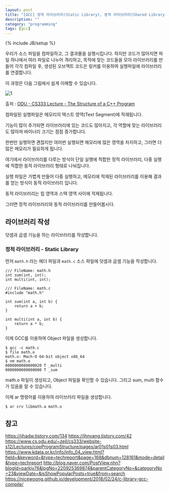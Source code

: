 ```yaml
---
layout: post
title: "[GCC] 정적 라이브러리(Static Library), 동적 라이브러리(Shared Library) 만들기"
description: ""
category: "programming"
tags: [gcc]
---
```

{% include JB/setup %}

우리가 소스 파일을 컴파일하고, 그 결과물을 실행시킵니다. 하지만 코드가 많아지면 파일 하나에서 여러 파일로 나누어 격리하고, 목적에 맞는 코드들을 모아 라이브러리를 만들어 각각 컴파일 후, 생성된 오브젝트 코드은 링커를 이용하여 실행파일에 라이브러리를 연결합니다.

이 과정은 다음 그림에서 쉽게 이해할 수 있습니다.

![1]({{site.development_url}}/image/2020/06/1.gif)

출처 : [ODU - CS333 Lecture - The Structure of a C++ Program](https://www.cs.odu.edu/~zeil/cs333/website-s12/Lectures/cppProgramStructure/pages/ar01s01s03.html)

컴파일된 실행파일은 메모리의 텍스트 영역(Text Segment)에 적재됩니다.

<!-- 이미지 출처 : https://gabrieletolomei.wordpress.com/miscellanea/operating-systems/in-memory-layout/ -->

기능이 많이 추가되면 라이브러리에 있는 코드도 많아지고, 각 역할에 맞는 라이브러리도 많아져 바이너리 크기는 점점 증가합니다. 

한번만 실행하면 괜찮지만 여러번 실행되면 메모리에 많은 영역을 차지하고, 그러면 더 많은 메모리가 필요하게 됩니다.

여기에서 라이브러리를 다루는 방식이 단일 실행에 적합한 정적 라이브러리, 다중 실행에 적합한 동적 라이브러리 형태로 나눠집니다.

실행 파일은 가볍게 만들어 다중 실행하고, 메모리에 적재된 라이브러리를 이용해 결과를 얻는 방식이 동적 라이브러리 입니다.

동적 라이브러리는 힙 영역과 스택 영역 사이에 적재됩니다.

그러면 정적 라이브러리와 동적 라이브러리를 만들어봅시다.

## 라이브러리 작성

덧셈과 곱셈 기능을 하는 라이브러리를 작성합니다.

### 정적 라이브러리 - Static Library

먼저 `math.h` 라는 헤더 파일과 `math.c` 소스 파일에 덧셈과 곱셈 기능을 작성합니다.

```
/// FileName: math.h
int sum(int, int);
int multi(int, int);

/// FileName: math.c
#include "math.h"
 
int sum(int a, int b) {
    return a + b;
}
 
int multi(int a, int b) {
    return a * b;
}
```

이제 GCC를 이용하여 Object 파일을 생성합니다.

```
$ gcc -c math.c
$ file math.o
math.o: Mach-O 64-bit object x86_64
$ nm math.o
0000000000000020 T _multi
0000000000000000 T _sum
```

math.o 파일이 생성되고, Object 파일을 확인할 수 있습니다. 그리고 sum, multi 함수가 있음을 알 수 있습니다.

이제 ar 명령어를 이용하여 라이브러리 파일을 생성합니다.

```
$ ar crv libmath.a math.o
```


## 참고

https://jihadw.tistory.com/134
https://jhnyang.tistory.com/42
https://www.cs.odu.edu/~zeil/cs333/website-s12/Lectures/cppProgramStructure/pages/ar01s01s03.html
https://www.kdata.or.kr/info/info_04_view.html?field=&keyword=&type=techreport&page=168&dbnum=128161&mode=detail&type=techreport
http://blog.naver.com/PostView.nhn?blogId=parkjy76&logNo=220925369874&parentCategoryNo=&categoryNo=23&viewDate=&isShowPopularPosts=true&from=search
https://nicewoong.github.io/development/2018/02/24/c-library-gcc-compile/